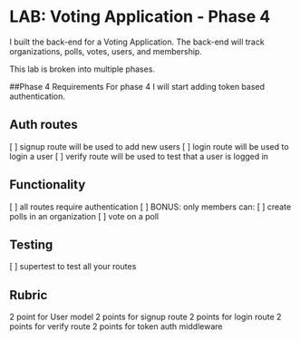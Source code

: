 # LAB: Voting Application - Phase 4
I built the back-end for a Voting Application. The back-end will track organizations, polls, votes, users, and membership.

This lab is broken into multiple phases.

##Phase 4 Requirements
For phase 4 I will start adding token based authentication.

## Auth routes
[ ] signup route will be used to add new users
[ ] login route will be used to login a user
[ ] verify route will be used to test that a user is logged in

## Functionality
[ ] all routes require authentication
[ ] BONUS: only members can:
[ ] create polls in an organization
[ ] vote on a poll

## Testing

[ ] supertest to test all your routes

## Rubric
2 point for User model
2 points for signup route
2 points for login route
2 points for verify route
2 points for token auth middleware